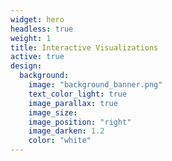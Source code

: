 ```yaml
---
widget: hero
headless: true
weight: 1
title: Interactive Visualizations
active: true
design:
  background:
    image: "background_banner.png"
    text_color_light: true
    image_parallax: true
    image_size: 
    image_position: "right"
    image_darken: 1.2
    color: "white"
---
```


